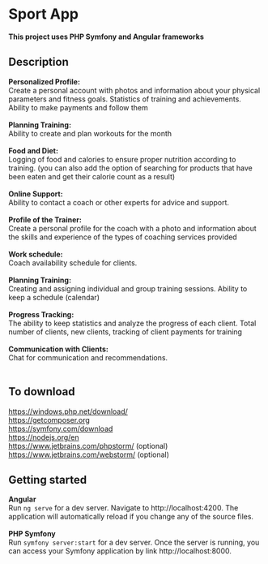 # Sport App
<b>This project uses PHP Symfony and Angular frameworks</b>
## Description
<b>Personalized Profile:</b><br>
Create a personal account with photos and information about your physical parameters and fitness goals. Statistics of training and achievements. Ability to make payments and follow them
<br><br>
<b>Planning Training:</b><br>
Ability to create and plan workouts for the month
<br><br>
<b>Food and Diet:</b><br>
Logging of food and calories to ensure proper nutrition according to training. (you can also add the option of searching for products that have been eaten and get their calorie count as a result)
<br><br>
<b>Online Support:</b><br>
Ability to contact a coach or other experts for advice and support.
<br><br>
<b>Profile of the Trainer:</b><br>
Create a personal profile for the coach with a photo and information about the skills and experience of the types of coaching services provided
<br><br>
<b>Work schedule:</b><br>
Coach availability schedule for clients.
<br><br>
<b>Planning Training:</b><br>
Creating and assigning individual and group training sessions. Ability to keep a schedule (calendar)
<br><br>
<b>Progress Tracking:</b><br>
The ability to keep statistics and analyze the progress of each client. Total number of clients, new clients, tracking of client payments for training
<br><br>
<b>Communication with Clients:</b><br>
Chat for communication and recommendations.
<br><br>
## To download
  https://windows.php.net/download/<br>
  https://getcomposer.org<br>
  https://symfony.com/download<br>
  https://nodejs.org/en<br>
  https://www.jetbrains.com/phpstorm/ (optional)<br>
  https://www.jetbrains.com/webstorm/ (optional)<br>
## Getting started
  <b>Angular</b><br>
    Run ```ng serve``` for a dev server. Navigate to http://localhost:4200. The application will automatically reload if you change any of the source files.<br><br>
  <b>PHP Symfony</b><br>
    Run ```symfony server:start``` for a dev server. Once the server is running, you can access your Symfony application by link http://localhost:8000.


